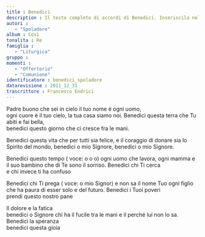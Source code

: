 ```yaml
--- 
title : Benedici
description : Il testo completo di accordi di Benedici. Inseriscila nel tuo canzoniere!
autori : 
   - "Spoladore"
album : Così
tonalita : Re
famiglia : 
   - "Liturgica"
gruppo : 
momenti : 
   - "Offertorio"
   - "Comunione"
identificatore : benedici_spoladore
datarevisione : 2011_12_31
trascrittore : Francesco Endrici
--- 
```




Padre buono che sei in cielo 
il tuo nome è ogni uomo,  
ogni cuore è il tuo cielo, 
la tua casa siamo noi. 
Benedici questa terra 
che Tu abiti e fai bella,  
benedici questo giorno 
che ci cresce fra le mani. 


Benedici questa vita 
che per tutti sia felice, 
e il coraggio di donare
sia lo Spirito del mondo,
benedici o mio Signore,
benedici o mio Signore.  


Benedici questo tempo  ( voce: o o o)
ogni uomo che lavora, 
ogni mamma e il suo bambino 
che di Te sono il sorriso. 
Benedici chi Ti cerca  
e chi invece ti ha confuso  


Benedici chi Ti prega  ( voce: o mio Signor)
e non sa il nome Tuo 
ogni figlio che ha paura 
di esser solo e del futuro. 
Benedici i Tuoi poveri  
prendi questo nostro pane   


Il dolore e la fatica  
benedici o Signore 
chi ha il fucile tra le mani 
e il perché lui non lo sa. 
Benedici la speranza  
benedici questa gioia  


